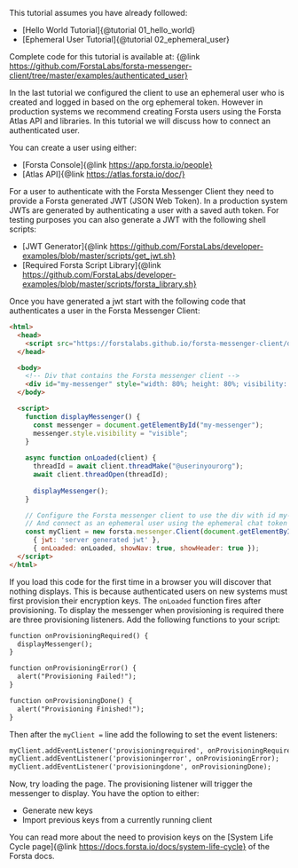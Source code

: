 This tutorial assumes you have already followed:

- [Hello World Tutorial]{@tutorial 01_hello_world}
- [Ephemeral User Tutorial]{@tutorial 02_ephemeral_user}

Complete code for this tutorial is available at: {@link https://github.com/ForstaLabs/forsta-messenger-client/tree/master/examples/authenticated_user}

In the last tutorial we configured the client to use an ephemeral user who is
created and logged in based on the org ephemeral token. However in production
systems we recommend creating Forsta users using the Forsta Atlas API and 
libraries. In this tutorial we will discuss how to connect an authenticated user.

You can create a user using either:

- [Forsta Console]{@link https://app.forsta.io/people}
- [Atlas API]{@link https://atlas.forsta.io/doc/}

For a user to authenticate with the Forsta Messenger Client they need to provide
a Forsta generated JWT (JSON Web Token). In a production system JWTs are generated
by authenticating a user with a saved auth token. For testing purposes you can
also generate a JWT with the following shell scripts:

- [JWT Generator]{@link https://github.com/ForstaLabs/developer-examples/blob/master/scripts/get_jwt.sh}
- [Required Forsta Script Library]{@link https://github.com/ForstaLabs/developer-examples/blob/master/scripts/forsta_library.sh}

Once you have generated a jwt start with the following code that authenticates a user
in the Forsta Messenger Client:

```html
<html>
  <head>
    <script src="https://forstalabs.github.io/forsta-messenger-client/dist/forsta-messenger-client.min.js"></script>
  </head>

  <body>
    <!-- Div that contains the Forsta messenger client -->
    <div id="my-messenger" style="width: 80%; height: 80%; visibility: hidden;"></div>
  </body>

  <script>
    function displayMessenger() {
      const messenger = document.getElementById("my-messenger");
      messenger.style.visibility = "visible";
    }
    
    async function onLoaded(client) {
      threadId = await client.threadMake("@userinyourorg");
      await client.threadOpen(threadId);
      
      displayMessenger();
    }

    // Configure the Forsta messenger client to use the div with id my-messenger
    // And connect as an ephemeral user using the ephemeral chat token
    const myClient = new forsta.messenger.Client(document.getElementById('my-messenger'),
      { jwt: 'server generated jwt' },
      { onLoaded: onLoaded, showNav: true, showHeader: true });
  </script>
</html>

```

If you load this code for the first time in a browser you will discover that nothing displays.
This is because authenticated users on new systems must first provision their encryption keys.
The `onLoaded` function fires after provisioning. To display the messenger when provisioning is
required there are three provisioning listeners. Add the following functions to your script:

```html
function onProvisioningRequired() {
  displayMessenger();
}

function onProvisioningError() {
  alert("Provisioning Failed!");
}

function onProvisioningDone() {
  alert("Provisioning Finished!");
}
```

Then after the `myClient =` line add the following to set the event listeners:

```html
myClient.addEventListener('provisioningrequired', onProvisioningRequired);
myClient.addEventListener('provisioningerror', onProvisioningError);
myClient.addEventListener('provisioningdone', onProvisioningDone);
```

Now, try loading the page. The provisioning listener will trigger the messenger to display.
You have the option to either:

- Generate new keys
- Import previous keys from a currently running client

You can read more about the need to provision keys on the [System Life Cycle page]{@link https://docs.forsta.io/docs/system-life-cycle} of the Forsta docs.


